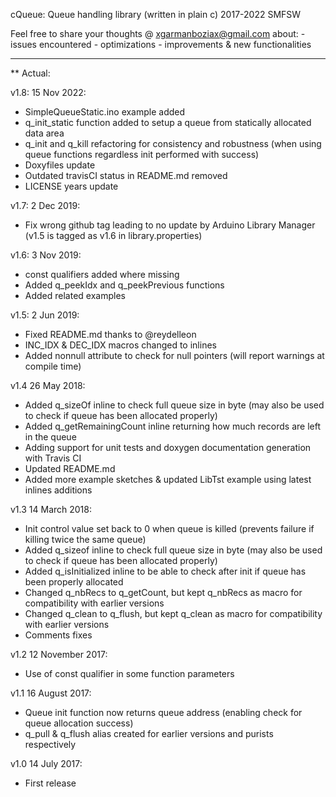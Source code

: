 cQueue: Queue handling library (written in plain c)
2017-2022 SMFSW

Feel free to share your thoughts @ xgarmanboziax@gmail.com about:
	- issues encountered
	- optimizations
	- improvements & new functionalities

------------

** Actual:

v1.8:	15 Nov 2022:
- SimpleQueueStatic.ino example added
- q_init_static function added to setup a queue from statically allocated data area
- q_init and q_kill refactoring for consistency and robustness (when using queue functions regardless init performed with success)
- Doxyfiles update
- Outdated travisCI status in README.md removed
- LICENSE years update

v1.7:	2 Dec 2019:
- Fix wrong github tag leading to no update by Arduino Library Manager (v1.5 is tagged as v1.6 in library.properties)

v1.6:	3 Nov 2019:
- const qualifiers added where missing
- Added q_peekIdx and q_peekPrevious functions
- Added related examples

v1.5:	2 Jun 2019:
- Fixed README.md thanks to @reydelleon
- INC_IDX & DEC_IDX macros changed to inlines
- Added nonnull attribute to check for null pointers (will report warnings at compile time)

v1.4	26 May 2018:
- Added q_sizeOf inline to check full queue size in byte (may also be used to check if queue has been allocated properly)
- Added q_getRemainingCount inline returning how much records are left in the queue
- Adding support for unit tests and doxygen documentation generation with Travis CI
- Updated README.md
- Added more example sketches & updated LibTst example using latest inlines additions

v1.3	14 March 2018:
- Init control value set back to 0 when queue is killed (prevents failure if killing twice the same queue)
- Added q_sizeof inline to check full queue size in byte (may also be used to check if queue has been allocated properly)
- Added q_isInitialized inline to be able to check after init if queue has been properly allocated
- Changed q_nbRecs to q_getCount, but kept q_nbRecs as macro for compatibility with earlier versions
- Changed q_clean to q_flush, but kept q_clean as macro for compatibility with earlier versions
- Comments fixes

v1.2	12 November 2017:
- Use of const qualifier in some function parameters

v1.1	16 August 2017:
- Queue init function now returns queue address (enabling check for queue allocation success)
- q_pull & q_flush alias created for earlier versions and purists respectively

v1.0	14 July 2017:
- First release
